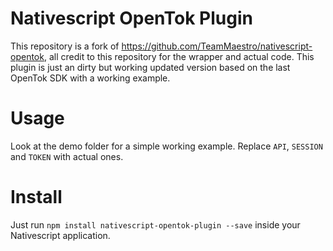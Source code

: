 # Nativescript OpenTok Plugin

This repository is a fork of https://github.com/TeamMaestro/nativescript-opentok, all credit to this repository for the wrapper and actual code.
This plugin is just an dirty but working updated version based on the last OpenTok SDK with a working example.

# Usage

Look at the demo folder for a simple working example.
Replace `API`, `SESSION` and `TOKEN` with actual ones.

# Install

Just run `npm install nativescript-opentok-plugin --save` inside your Nativescript application.
